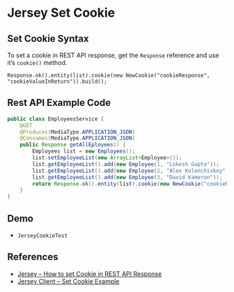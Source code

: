 # Jersey Set Cookie

## Set Cookie Syntax
To set a cookie in REST API response, get the `Response` reference and use it’s `cookie()` method.
```
Response.ok().entity(list).cookie(new NewCookie("cookieResponse", "cookieValueInReturn")).build();
```

## Rest API Example Code
```java
public class EmployeesService {
	@GET
	@Produces(MediaType.APPLICATION_JSON)
	@Consumes(MediaType.APPLICATION_JSON)
	public Response getAllEployees() {
		Employees list = new Employees();
		list.setEmployeeList(new ArrayList<Employee>());
		list.getEmployeeList().add(new Employee(1, "Lokesh Gupta"));
		list.getEmployeeList().add(new Employee(2, "Alex Kolenchiskey"));
		list.getEmployeeList().add(new Employee(3, "David Kameron"));
		return Response.ok().entity(list).cookie(new NewCookie("cookieResponse", "cookieValueInReturn")).build();
	}
}
```

## Demo
- `JerseyCookieTest`

## References
- [Jersey – How to set Cookie in REST API Response](https://howtodoinjava.com/jersey/jersey-how-to-set-cookie-in-rest-api-response/)
- [Jersey Client – Set Cookie Example](https://howtodoinjava.com/jersey/jersey-client-cookie-example/)